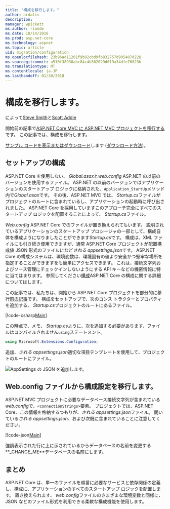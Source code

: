 ```yaml
---
title: "構成を移行します。"
author: ardalis
description: 
manager: wpickett
ms.author: riande
ms.date: 10/14/2016
ms.prod: asp.net-core
ms.technology: aspnet
ms.topic: article
uid: migration/configuration
ms.openlocfilehash: 23b96ad11201f9b82cbd9fb832757d905407d228
ms.sourcegitcommit: a510f38930abc84c4b302029d019a34dfe76823b
ms.translationtype: MT
ms.contentlocale: ja-JP
ms.lasthandoff: 01/30/2018
---
```

# <a name="migrating-configuration"></a>構成を移行します。

によって[Steve Smith](https://ardalis.com/)と[Scott Addie](https://scottaddie.com)

開始前の記事で[ASP.NET Core MVC に ASP.NET MVC プロジェクトを移行する](mvc.md)です。 この記事では、構成を移行します。

[サンプル コードを表示またはダウンロード](https://github.com/aspnet/Docs/tree/master/aspnetcore/migration/configuration/samples)します ([ダウンロード方法](xref:tutorials/index#how-to-download-a-sample))。

## <a name="setup-configuration"></a>セットアップの構成

ASP.NET Core を使用しない、 *Global.asax*と*web.config* ASP.NET の以前のバージョンを使用するファイル。 ASP.NET の以前のバージョンではアプリケーションのスタートアップ ロジックに格納された、`Application_StartUp`メソッド内で*Global.asax*です。 その後、ASP.NET MVC では、 *Startup.cs*ファイルがプロジェクトのルートに含まれているし、アプリケーションの起動時に呼び出されました。 ASP.NET Core を採用していますこのアプローチ完全にすべてのスタートアップ ロジックを配置することによって、 *Startup.cs*ファイル。

*Web.config* ASP.NET Core でのファイルが置き換えられてもいます。 説明されているアプリケーションのスタートアップ プロシージャの一部として、構成自体を構成ようになりましたことができます*Startup.cs*です。 構成は、XML ファイルにも引き続き使用できますが、通常 ASP.NET Core プロジェクトが配置構成値 JSON 形式のファイルになど*される appsettings.json*です。 ASP.NET Core の構成システムは、環境変数は、環境固有の値より安全かつ堅牢な場所を指定することができますをも簡単にアクセスできます。 これは、接続文字列およびソース管理にチェックインしないようにする API キーなどの機密情報に特に当てはまります。 参照してください[構成](xref:fundamentals/configuration/index)ASP.NET Core の構成に関する詳細についてはします。

この記事では、私たちは、開始から ASP.NET Core プロジェクトを部分的に移行[前の記事](mvc.md)です。 構成をセットアップで、次のコンス トラクターとプロパティを追加する、 *Startup.cs*プロジェクトのルートにあるファイル。

[!code-csharp[Main](configuration/samples/WebApp1/src/WebApp1/Startup.cs?range=11-21)]

この時点で、メモ、 *Startup.cs*ように、次を追加する必要があります、ファイルはコンパイルされません`using`ステートメント。

```csharp
using Microsoft.Extensions.Configuration;
```

追加、*される appsettings.json*適切な項目テンプレートを使用して、プロジェクトのルートにファイル。

![AppSettings の JSON を追加します。](configuration/_static/add-appsettings-json.png)

## <a name="migrate-configuration-settings-from-webconfig"></a>Web.config ファイルから構成設定を移行します。

ASP.NET MVC プロジェクトに必要なデータベース接続文字列が含まれている*web.config*で、`<connectionStrings>`要素。 プロジェクトでは、ASP.NET Core、この情報を格納するつもりが、*される appsettings.json*ファイル。 開いている*される appsettings.json*、および次既に含まれていることに注意してください。

[!code-json[Main](../migration/configuration/samples/WebApp1/src/WebApp1/appsettings.json?highlight=4)]


強調表示された行に上に示されているからデータベースの名前を変更する**_CHANGE_ME**データベースの名前にします。

## <a name="summary"></a>まとめ

ASP.NET Core は、単一のファイルを順番に必要なサービスと依存関係の定義し、構成に、アプリケーションのすべてのスタートアップ ロジックを配置します。 置き換えられます、 *web.config*ファイルのさまざまな環境変数と同様に、JSON などのファイル形式を利用できる柔軟な構成機能を使用します。
